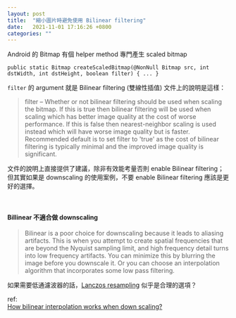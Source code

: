 ```yaml
---
layout: post
title:  "縮小圖片時避免使用 Bilinear filtering"
date:   2021-11-01 17:16:26 +0800
categories: ""
---
```


Android 的 Bitmap 有個 helper method 專門產生 scaled bitmap
```
public static Bitmap createScaledBitmap(@NonNull Bitmap src, int dstWidth, int dstHeight, boolean filter) { ... }
```

`filter` 的 argument 就是 Bilinear filtering (雙線性插值)
文件上的說明是這樣：
> filter – Whether or not bilinear filtering should be used when scaling the bitmap. If this is true then bilinear filtering will be used when scaling which has better image quality at the cost of worse performance. If this is false then nearest-neighbor scaling is used instead which will have worse image quality but is faster. Recommended default is to set filter to 'true' as the cost of bilinear filtering is typically minimal and the improved image quality is significant.

文件的說明上直接提供了建議，除非有效能考量否則 enable Bilinear filtering；但其實如果是 downscaling 的使用案例，不要 enable Bilinear filtering 應該是更好的選擇。

<br>

#### Billinear 不適合做 downscaling

> Bilinear is a poor choice for downscaling because it leads to aliasing artifacts. This is when you attempt to create spatial frequencies that are beyond the Nyquist sampling limit, and high frequency detail turns into low frequency artifacts. 
> You can minimize this by blurring the image before you downscale it.
> Or you can choose an interpolation algorithm that incorporates some low pass filtering.

如果需要低通濾波器的話，[Lanczos resampling](https://en.wikipedia.org/wiki/Lanczos_resampling) 似乎是合理的選項？

ref:  
[How bilinear interpolation works when down scaling?](https://stackoverflow.com/a/64841829/1554531)
